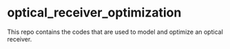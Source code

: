 # optical_receiver_optimization
This repo contains the codes that are used to model and optimize an optical receiver.
